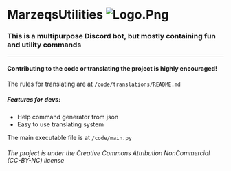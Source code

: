 # MarzeqsUtilities ![Logo.Png](https://cdn.discordapp.com/avatars/767075315595345930/36e1ceb553ca5c940e329902cc992fb2.png?size=64 "Logo")

### This is a multipurpose Discord bot, but mostly containing fun and utility commands

---

#### Contributing to the code or translating the project is highly encouraged!

The rules for translating are at `/code/translations/README.md`


##### Features for devs:
* Help command generator from json
* Easy to use translating system


The main executable file is at `/code/main.py`

###### *The project is under the Creative Commons Attribution NonCommercial (CC-BY-NC) license*
